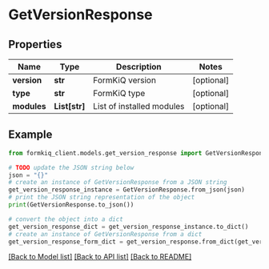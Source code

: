 # GetVersionResponse


## Properties

Name | Type | Description | Notes
------------ | ------------- | ------------- | -------------
**version** | **str** | FormKiQ version | [optional] 
**type** | **str** | FormKiQ type | [optional] 
**modules** | **List[str]** | List of installed modules | [optional] 

## Example

```python
from formkiq_client.models.get_version_response import GetVersionResponse

# TODO update the JSON string below
json = "{}"
# create an instance of GetVersionResponse from a JSON string
get_version_response_instance = GetVersionResponse.from_json(json)
# print the JSON string representation of the object
print(GetVersionResponse.to_json())

# convert the object into a dict
get_version_response_dict = get_version_response_instance.to_dict()
# create an instance of GetVersionResponse from a dict
get_version_response_form_dict = get_version_response.from_dict(get_version_response_dict)
```
[[Back to Model list]](../README.md#documentation-for-models) [[Back to API list]](../README.md#documentation-for-api-endpoints) [[Back to README]](../README.md)


